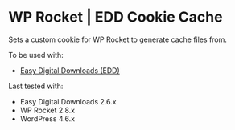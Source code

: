 # WP Rocket | EDD Cookie Cache

Sets a custom cookie for WP Rocket to generate cache files from.

To be used with:
* [Easy Digital Downloads (EDD)](https://wordpress.org/plugins/easy-digital-downloads/)

Last tested with:
* Easy Digital Downloads 2.6.x
* WP Rocket 2.8.x
* WordPress 4.6.x
